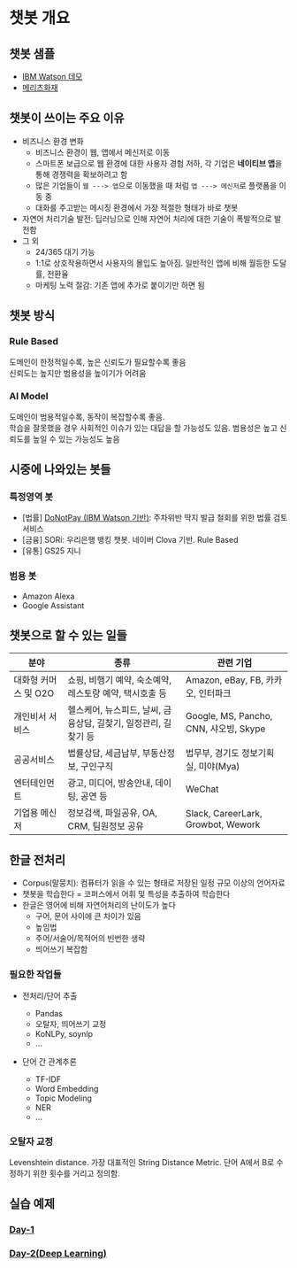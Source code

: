 # 챗봇 개요

## 챗봇 샘플

- [IBM Watson 데모](https://watson-assistant-demo.ng.bluemix.net)
- [메리츠화재](https://www.merizfire.com/health-and-kids/accident/teeth-good.do#!/)

## 챗봇이 쓰이는 주요 이유

- 비즈니스 환경 변화
  - 비즈니스 환경이 웹, 앱에서 메신저로 이동
  - 스마트폰 보급으로 웹 환경에 대한 사용자 경험 저하, 각 기업은 **네이티브 앱**을 통해 경쟁력을 확보하려고 함
  - 많은 기업들이 `웹 ---> 앱`으로 이동했을 때 처럼 `앱 ---> 메신저`로 플랫폼을 이동 중
  - 대화를 주고받는 메시징 환경에서 가장 적절한 형태가 바로 챗봇
- 자연어 처리기술 발전: 딥러닝으로 인해 자연어 처리에 대한 기술이 폭발적으로 발전함
- 그 외
  - 24/365 대기 가능
  - 1:1로 상호작용하면서 사용자의 몰입도 높아짐. 일반적인 앱에 비해 월등한 도달률, 전환율
  - 마케팅 노력 절감: 기존 앱에 추가로 붙이기만 하면 됨

## 챗봇 방식

### Rule Based

도메인이 한정적일수록, 높은 신뢰도가 필요할수록 좋음  
신뢰도는 높지만 범용성을 높이기가 어려움

### AI Model

도메인이 범용적일수록, 동작이 복잡할수록 좋음.  
학습을 잘못했을 경우 사회적인 이슈가 있는 대답을 할 가능성도 있음.
범용성은 높고 신뢰도를 높일 수 있는 가능성도 높음

## 시중에 나와있는 봇들

### 특정영역 봇

- [법률] [DoNotPay (IBM Watson 기반)](https://www.donotpay.com/): 주차위반 딱지 발급 철회를 위한 법률 검토 서비스
- [금융] SORi: 우리은행 뱅킹 챗봇. 네이버 Clova 기반. Rule Based
- [유통] GS25 지니

### 범용 봇

- Amazon Alexa
- Google Assistant

## 챗봇으로 할 수 있는 일들

| 분야 | 종류 | 관련 기업 |
|----|----|----|
| 대화형 커머스 및 O2O | 쇼핑, 비행기 예약, 숙소예약, 레스토랑 예약, 택시호출 등 | Amazon, eBay, FB, 카카오, 인터파크 |
| 개인비서 서비스 | 헬스케어, 뉴스피드, 날씨, 금융상담, 길찾기, 일정관리, 길 찾기 등 | Google, MS, Pancho, CNN, 샤오빙, Skype |
| 공공서비스 | 법률상담, 세금납부, 부동산정보, 구인구직 | 법무부, 경기도 정보기획실, 미야(Mya) |
| 엔터테인먼트 | 광고, 미디어, 방송안내, 데이팅, 공연 등 | WeChat |
| 기업용 메신저 | 정보검색, 파일공유, OA, CRM, 팀원정보 공유 | Slack, CareerLark, Growbot, Wework |

## 한글 전처리

- Corpus(말뭉치): 컴퓨터가 읽을 수 있는 형태로 저장된 일정 규모 이상의 언어자료
- 챗봇을 학습한다 = 코퍼스에서 어휘 및 특성을 추출하여 학습한다
- 한글은 영어에 비해 자연어처리의 난이도가 높다
  - 구어, 문어 사이에 큰 차이가 있음
  - 높임법
  - 주어/서술어/목적어의 빈번한 생략
  - 띄어쓰기 복잡함

### 필요한 작업들

- 전처리/단어 추출
  - Pandas
  - 오탈자, 띄어쓰기 교정
  - KoNLPy, soynlp
  - ...

- 단어 간 관계추론
  - TF-IDF
  - Word Embedding
  - Topic Modeling
  - NER
  - ...

### 오탈자 교정

Levenshtein distance. 가장 대표적인 String Distance Metric. 단어 A에서 B로 수정하기 위한 횟수를 거리고 정의함.

## 실습 예제

### [Day-1](day-1.md)

### [Day-2(Deep Learning)](day-2-deep-learning.md)